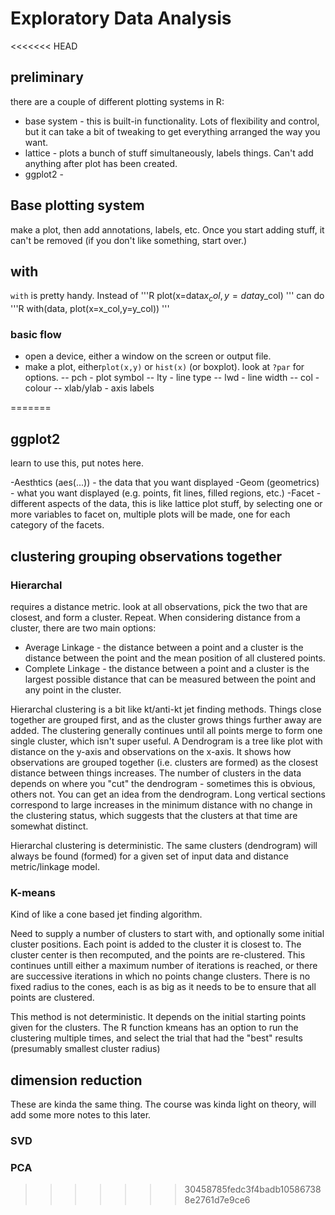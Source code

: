 # Exploratory Data Analysis

<<<<<<< HEAD
## preliminary
there are a couple of different plotting systems in R:
- base system - this is built-in functionality. Lots of flexibility and control, but it can take a bit of tweaking to get everything arranged the way you want.
- lattice - plots a bunch of stuff simultaneously, labels things. Can't add anything after plot has been created.
- ggplot2 - 

## Base plotting system
make a plot, then add annotations, labels, etc. Once you start adding stuff, it can't be removed (if you don't like something, start over.)

## with
`with` is pretty handy. Instead of 
'''R
plot(x=data$x_col,y=data$y_col)
'''
can do 
'''R
with(data, plot(x=x_col,y=y_col))
'''


### basic flow
- open a device, either a window on the screen or output file.
- make a plot, either`plot(x,y)` or `hist(x)` (or boxplot). look at `?par` for options. 
-- pch - plot symbol
-- lty - line type
-- lwd - line width
-- col - colour
-- xlab/ylab - axis labels



=======

## ggplot2
learn to use this, put notes here.

-Aesthtics (aes(...)) - the data that you want displayed
-Geom (geometrics) - what you want displayed (e.g. points, fit lines, filled regions, etc.)
-Facet - different aspects of the data, this is like lattice plot stuff, by selecting one or more variables to facet on, multiple plots will be made, one for each category of the facets.


## clustering grouping observations together
### Hierarchal
requires a distance metric. look at all observations, pick the two that are closest, and form a cluster. Repeat. When considering distance from a cluster, there are two main options: 
- Average Linkage - the distance between a point and a cluster is the distance between the point and the mean position of all clustered points.
- Complete Linkage - the distance between a point and a cluster is the largest possible distance that can be measured between the point and any point in the cluster.

Hierarchal clustering is a bit like kt/anti-kt jet finding methods. Things close together are grouped first, and as the cluster grows things further away are added. The clustering generally continues until all points merge to form one single cluster, which isn't super useful. A Dendrogram is a tree like plot with distance on the y-axis and observations on the x-axis. It shows how observations are grouped together (i.e. clusters are formed) as the closest distance between things increases. The number of clusters in the data depends on where you "cut" the dendrogram - sometimes this is obvious, others not. You can get an idea from the dendrogram. Long vertical sections correspond to large increases in the minimum distance with no change in the clustering status, which suggests that the clusters at that time are somewhat distinct.

Hierarchal clustering is deterministic. The same clusters (dendrogram) will always be found (formed) for a given set of input data and distance metric/linkage model.

### K-means
Kind of like a cone based jet finding algorithm.

Need to supply a number of clusters to start with, and optionally some initial cluster positions. Each point is added to the cluster it is closest to. The cluster center is then recomputed, and the points are re-clustered. This continues untill either a maximum number of iterations is reached, or there are successive iterations in which no points change clusters. There is no fixed radius to the cones, each is as big as it needs to be to ensure that all points are clustered. 

This method is not deterministic. It depends on the initial starting points given for the clusters. The R function kmeans has an option to run the clustering multiple times, and select the trial that had the "best" results (presumably smallest cluster radius)

## dimension reduction
These are kinda the same thing. The course was kinda light on theory, will add some more notes to this later.
### SVD

### PCA

 
>>>>>>> 30458785fedc3f4badb105867388e2761d7e9ce6
